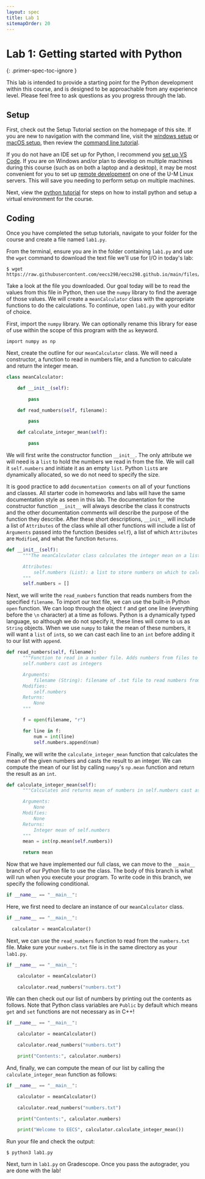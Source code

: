 ```yaml
---
layout: spec
title: Lab 1
sitemapOrder: 20
---
```


Lab 1: Getting started with Python
==========================
{: .primer-spec-toc-ignore }

This lab is intended to provide a starting point for the Python development within this course, and is designed to be approachable from any experience level. Please feel free to ask questions as you progress through the lab.

## Setup
First, check out the Setup Tutorial section on the homepage of this site. If you are new to navigation with the command line, visit the [windows setup](setup_wsl.html) or [macOS setup](setup_macos.html), then review the [command line tutorial](setup_cli.html).

If you do not have an IDE set up for Python, I recommend you [set up VS Code](setup_vscode.html). If you are on Windows and/or plan to develop on multiple machines during this course (such as on both a laptop and a desktop), it may be most convenient for you to set up [remote development](setup_remote.html) on one of the U-M Linux servers. This will save you needing to perform setup on multiple machines.

Next, view the [python tutorial](setup_python.html) for steps on how to install python and setup a virtual environment for the course.

## Coding
Once you have completed the setup tutorials, navigate to your folder for the course and create a file named `lab1.py`.

From the terminal, ensure you are in the folder containing `lab1.py` and use the `wget` command to download the text file we'll use for I/O in today's lab:

```console
$ wget https://raw.githubusercontent.com/eecs298/eecs298.github.io/main/files/numbers.txt
```

Take a look at the file you downloaded. Our goal today will be to read the values from this file in Python, then use the `numpy` library to find the average of those values. We will create a `meanCalculator` class with the appropriate functions to do the calculations. To continue, open `lab1.py` with your editor of choice.

First, import the `numpy` library. We can optionally rename this library for ease of use within the scope of this program with the `as` keyword.

```
import numpy as np
```

Next, create the outline for our `meanCalculator` class. We will need a constructor, a function to read in numbers file, and a function to calculate and return the integer mean.

```python
class meanCalculator:

    def __init__(self):

        pass

    def read_numbers(self, filename):

        pass

    def calculate_integer_mean(self):

        pass
```
We will first write the constructor function `__init__`. The only attribute we will need is a `list` to hold the numbers we read in from the file. We will call it `self.numbers` and initiate it as an empty `list`. Python `list`s are dynamically allocated, so we do not need to specify the size.

It is good practice to add `documentation comments` on all of your functions and classes. All starter code in homeworks and labs will have the same documentation style as seen in this lab. The documentation for the constructor function `__init__` will always describe the class it constructs and the other documentation comments will describe the purpose of the function they describe. After these short descriptions, `__init__` will include a list of `Attributes` of the class while all other functions will include a list of `Arguments` passed into the function (besides `self`), a list of which `Attributes` are `Modified`, and what the function `Returns`.

```python
def __init__(self):
      """The meanCalculator class calculates the integer mean on a list of numbers.

      Attributes:
          self.numbers (List): a list to store numbers on which to calculate the mean.
      """
      self.numbers = []
```

Next, we will write the `read_numbers` function that reads numbers from the specified `filename`. To import our text file, we can use the built-in Python `open` function. We can loop through the object `f` and get one line (everything before the `\n` character) at a time as follows. Python is a dynamically typed language, so although we do not specify it, these lines will come to us as `String` objects. When we use `numpy` to take the mean of these numbers, it will want a `list` of `int`s, so we can cast each line to an `int` before adding it to our list with `append`.

```python
def read_numbers(self, filename):
      """Function to read in a number file. Adds numbers from files to
      self.numbers cast as integers

      Arguments:
          filename (String): filename of .txt file to read numbers from
      Modifies:
          self.numbers
      Returns:
          None
      """

      f = open(filename, "r")

      for line in f:
          num = int(line)
          self.numbers.append(num)
```
Finally, we will write the `calculate_integer_mean` function that calculates the mean of the given numbers and casts the result to an integer. We can compute the mean of our list by calling `numpy`'s `np.mean` function and return the result as an `int`.

```python
def calculate_integer_mean(self):
      """Calculates and returns mean of numbers in self.numbers cast as an integer.

      Arguments:
          None
      Modifies:
          None
      Returns:
          Integer mean of self.numbers
      """
      mean = int(np.mean(self.numbers))

      return mean
```

Now that we have implemented our full class, we can move to the `__main__` branch of our Python file to use the class. The body of this branch is what will run when you execute your program. To write code in this branch, we specify the following conditional.
```python
if __name__ == "__main__":
```

Here, we first need to declare an instance of our `meanCalculator` class.
```python
if __name__ == "__main__":

  calculator = meanCalculator()
```

Next, we can use the `read_numbers` function to read from the `numbers.txt` file. Make sure your `numbers.txt` file is in the same directory as your `lab1.py`.

```python
if __name__ == "__main__":

    calculator = meanCalculator()

    calculator.read_numbers("numbers.txt")

```

 We can then check out our list of numbers by printing out the contents as follows. Note that Python class variables are `Public` by default which means `get` and `set` functions are not necessary as in C++!

```python
if __name__ == "__main__":

    calculator = meanCalculator()

    calculator.read_numbers("numbers.txt")

    print("Contents:", calculator.numbers)
```

And, finally, we can compute the mean of our list by calling the `calculate_integer_mean` function as follows:

```python
if __name__ == "__main__":

    calculator = meanCalculator()

    calculator.read_numbers("numbers.txt")

    print("Contents:", calculator.numbers)

    print("Welcome to EECS", calculator.calculate_integer_mean())
```


Run your file and check the output:
```console
$ python3 lab1.py
```

Next, turn in `lab1.py` on Gradescope. Once you pass the autograder, you are done with the lab!
